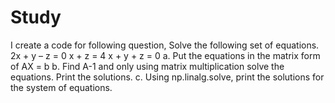 # Study
I create a code for following question,
Solve the following set of equations.
2x + y – z = 0
x + z = 4
x + y + z = 0
a. Put the equations in the matrix form of AX = b
b. Find A-1 and only using matrix multiplication solve the equations. Print the solutions.
c. Using np.linalg.solve, print the solutions for the system of equations.
